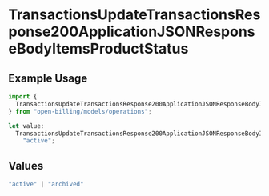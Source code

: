 # TransactionsUpdateTransactionsResponse200ApplicationJSONResponseBodyItemsProductStatus

## Example Usage

```typescript
import {
  TransactionsUpdateTransactionsResponse200ApplicationJSONResponseBodyItemsProductStatus,
} from "open-billing/models/operations";

let value:
  TransactionsUpdateTransactionsResponse200ApplicationJSONResponseBodyItemsProductStatus =
    "active";
```

## Values

```typescript
"active" | "archived"
```